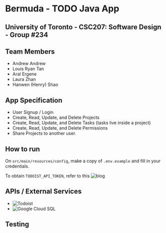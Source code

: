 # Bermuda - TODO Java App
## University of Toronto - CSC207: Software Design - Group #234

## Team Members
- Andrew Andrew
- Louis Ryan Tan
- Aral Ergene
- Laura Zhan
- Hanwen (Henry) Shao

## App Specification
- User Signup / Login
- Create, Read, Update, and Delete Projects 
- Create, Read, Update, and Delete Tasks (tasks live inside a project)
- Create, Read, Update, and Delete Permissions
- Share Projects to another user.

## How to run
On `src/main/resources/config`, make a copy of `.env.example` and fill in your credentials.

To obtain `TODOIST_API_TOKEN`, refer to this ![blog](https://todoist.com/help/articles/find-your-api-token-Jpzx9IIlB) 

## APIs / External Services
- ![Todoist](https://app.todoist.com/app/today)
- ![Google Cloud SQL](https://cloud.google.com/sql)

## Testing
